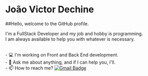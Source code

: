 # João Victor Dechine

##Hello, welcome to the GitHub profile.

I'm a FullStack Developer and my job and hobby is programming. <br/>
I am always available to help you with whatever is necessary.

<br/> - :computer: I'm working on Front and Back End development.
<br/> - 💬 Ask me about anything, and if I can help you, I'll.
<br/> - :mailbox: How to reach me? [![Gmail Badge](https://img.shields.io/badge/-jvadechine@gmail.com-c14438?style=flat-square&logo=Gmail&logoColor=white&link=mailto:jvadechine@gmail.com)](mailto:jvadechine@gmail.com)
